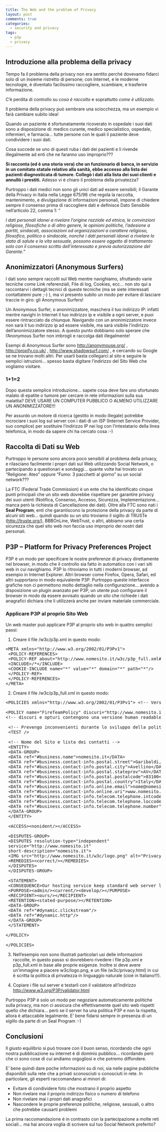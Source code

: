 ```yaml
---
title: The Web and the problem of Privacy
layout: post
comments: true
categories:
  - security and privacy
tags:
  - p3p
  - privacy
---
```

## Introduzione alla problema della privacy

Tempo fa il problema della privacy non era sentito perché dovevamo fidarci solo di un insieme ristretto di persone; con Internet, e le moderne tecnologie, è diventato facilissimo raccogliere, scambiare, e trasferire informazione.

C&#8217;è perdita di controllo su _cosa è raccolto_ e soprattutto _come è utilizzato_.

Il problema della privacy può sembrare una sciocchezza, ma un esempio vi farà cambiare subito idea!

Quando un paziente è sfortunatamente ricoverato in ospedale i suoi dati sono a disposizione di: medico curante, medico specialistico, ospedale, infermieri, e farmacia&#8230; tutte persone con le quali il paziente deve condividere i suoi dati.

Cosa succede se uno di questi ruba i dati dei pazienti e li rivende illegalmente ad enti che ne faranno uso improprio???

**Si racconta (ed è una storia vera) che un funzionario di banca, in servizio in un comitato statale relativo alla sanità, ebbe accesso alla lista dei pazienti diagnosticata di tumore. Collegò i dati alla lista dei suoi clienti e annullò i prestiti.** Adesso vi è chiaro il problema della privatezza?

<!--more-->Purtroppo i dati medici non sono gli unici dati ad essere sensibili; il Garante della Privacy in Italia nella Legge 675/96 che regola la raccolta, mantenimento, e divulgazione di informazioni personali, impone di chiedere sempre il consenso prima di raccogliere dati e definisce Dato Sensibile nell&#8217;articolo 22, comma 1: &#8220;

_I dati personali idonei a rivelare l&#8217;origine razziale ed etnica, le convinzioni religiose, filosofiche o di altro genere, le opinioni politiche, l&#8217;adesione a partiti, sindacati, associazioni od organizzazioni a carattere religioso, filosofico, politico o sindacale, nonché i dati personali idonei a rivelare lo stato di salute e la vita sessuale, possono essere oggetto di trattamento solo con il consenso scritto dell&#8217;interessato e previa autorizzazione del Garante._&#8221;

## Anonimizzatori (Anonymous Surfers)

I dati sono sempre raccolti sul Web mentre navighiamo, sfruttando varie tecniche come Link referenziali, File di log, Cookies, ecc&#8230; non sto qui a raccontarvi i dettagli tecnici di queste tecniche (ma se siete interessati contattatemi pure ;-) ), ma vi presento subito un modo per evitare di lasciare traccie in giro: gli Anonymous Surfers!

Un Anonymous Surfer, o anonimizzatore, maschera il tuo indirizzo IP: infatti mentre navighi in Internet il tuo indirizzo ip e visibile a ogni server, e puoi essere rintracciato da chiunque. Navigando con un anonimizzatore invece non sarà il tuo indirizzo ip ad essere visibile, ma sarà visibile l&#8217;indirizzo dell&#8217;anonimizzatore stesso. A questo punto dobbiamo solo sperare che l&#8217;Anonymous Surfer non imbrogli e raccolga dati illegalmente!

Esempi di Anonymous Surfer sono http://anonymouse.org/ , http://proxify.co.uk/ , http://www.shadowsurf.com/ , e cercando su Google se ne trovano molti altri. Per usarli basta collegarci al sito e seguire le semplici istruzioni&#8230; spesso basta digitare l&#8217;indirizzo del Sito Web che vogliamo visitare.

### 1+1=2

Dopo questa semplice introduzione&#8230; sapete cosa deve fare uno sfortunato malato di epatite o tumore per cercare in rete informazioni sulla sua malattia? DEVE USARE UN COMPUTER PUBBLICO O ALMENO UTILIZZARE UN ANONIMIZZATORE!!!

Per assurdo un motore di ricerca (gestito in modo illegale) potrebbe incrociare i suoi log sul server con i dati di un ISP (Internet Service Provider, suo complice) per sostituire l&#8217;indirizzo IP nei log con l&#8217;intestatario della linea telefonica, in modo da sapere chi ha cercato cosa :-)

## Raccolta di Dati su Web

Purtroppo le persone sono ancora poco sensibili al problema della privacy, e rilasciano facilmente i propri dati sul Web utilizzando Social Network, o partecipando a questionari e sondaggi&#8230; quante volte hai trovato un &#8220;Religione: Ateo&#8221; oppure &#8220;Fumo: 3 pacchetti al giorno&#8221; su un social network???

La FTC (Federal Trade Commission) è un ente che ha identificato cinque punti principali che un sito web dovrebbe rispettare per garantire privacy dei suoi utenti (Notifica, Consenso, Accesso, Sicurezza, Implementazione&#8230; manca però la richiesta di Cancellazione dei dati). Oltre alla FTC sono nati i **Seal Program**; enti che garantiscono la protezione della privacy da parte di alcuni siti web&#8230; quindi quando su un sito troviamo il sigillo di TRUSTe (http://truste.org/), BBBOnLine, WebTrust, o altri, abbiamo una certa sicurezza che quel sito web non faccia uso improprio dei nostri dati personali.

## P3P &#8211; Platform for Privacy Preferences Project

P3P è un modo per specificare le nostre preferenze di privacy direttamente nel browser, in modo che il controllo sia fatto in automatico con i vari siti web in cui navighiamo. P3P lo ritroviamo in tutti i moderni browser, ad esempio in Internet Explorer. Altri browser come Firefox, Opera, Safari, ed altri supportano in modo equivalente P3P. Purtroppo queste interfacce grafiche non ci permettono molto dettaglio nella configurazione&#8230; avendo a disposizione un plugin avanzato per P3P, un utente può configurare il browser in modo da essere avvisato quando un sito che richiede i dati anagrafici dichiara che li utilizzerà anche per inviare materiale commerciale.

### Applicare P3P al proprio Sito Web

Un web master può applicare P3P al proprio sito web in quattro semplici passi:

1) Creare il file /w3c/p3p.xml in questo modo:

<pre lang="XML">&lt;META xmlns="http://www.w3.org/2002/01/P3Pv1"&gt;
 &lt;POLICY-REFERENCES&gt;
 &lt;POLICY-REF about="http://www.nomesito.it/w3c/p3p_full.xml#FireTeamPolicy"&gt;
 &lt;INCLUDE&gt;/*&lt;/INCLUDE&gt;
 &lt;COOKIE-INCLUDE name="*" value="*" domain="*" path="*"/&gt;
 &lt;/POLICY-REF&gt;
 &lt;/POLICY-REFERENCES&gt;
&lt;/META&gt;</pre>

2) Creare il file /w3c/p3p_full.xml in questo modo:

<pre lang="XML">&lt;POLICIES xmlns="http://www.w3.org/2002/01/P3Pv1"&gt; &lt;!-- Versione P3P --&gt;

&lt;POLICY name="FireTeamPolicy" discuri="http://www.nomesito.it/w3c/privacy.html" opturi="http://www.nomesito.it/w3c/privacy.html"&gt;
&lt;!-- discuri e opturi contengono una versione human readable della politica p3p --&gt;

 &lt;!-- Prevengo inconvenienti durante lo sviluppo della politica P3P --&gt;
 &lt;TEST /&gt;

 &lt;!-- Nome del Sito e lista dei contatti --&gt;
 &lt;ENTITY&gt;
 &lt;DATA-GROUP&gt;
 &lt;DATA ref="#business.name"&gt;nomesito.it&lt;/DATA&gt;
 &lt;DATA ref="#business.contact-info.postal.street"&gt;Garibaldi, 110&lt;/DATA&gt;
 &lt;DATA ref="#business.contact-info.postal.city"&gt;Avellino&lt;/DATA&gt;
 &lt;DATA ref="#business.contact-info.postal.stateprov"&gt;AV&lt;/DATA&gt;
 &lt;DATA ref="#business.contact-info.postal.postalcode"&gt;83100&lt;/DATA&gt;
 &lt;DATA ref="#business.contact-info.postal.country"&gt;Italy&lt;/DATA&gt;
 &lt;DATA ref="#business.contact-info.online.email"&gt;nome@nomesito.it&lt;/DATA&gt;
 &lt;DATA ref="#business.contact-info.online.uri"&gt;www.nomesito.it&lt;/DATA&gt;
 &lt;DATA ref="#business.contact-info.telecom.telephone.intcode"&gt;+39&lt;/DATA&gt;
 &lt;DATA ref="#business.contact-info.telecom.telephone.loccode"&gt;0825&lt;/DATA&gt;
 &lt;DATA ref="#business.contact-info.telecom.telephone.number"&gt;120031&lt;/DATA&gt;
 &lt;/DATA-GROUP&gt;
 &lt;/ENTITY&gt;

 &lt;ACCESS&gt;&lt;nonident/&gt;&lt;/ACCESS&gt;

 &lt;DISPUTES-GROUP&gt;
 &lt;DISPUTES resolution-type="independent"
 service="http://www.nomesito.it"
 short-description="nomesito.it"&gt;
 &lt;IMG src="http://www.nomesito.it/w3c/logo.png" alt="Privacy Logo"/&gt;
 &lt;REMEDIES&gt;&lt;correct/&gt;&lt;/REMEDIES&gt;
 &lt;/DISPUTES&gt;
 &lt;/DISPUTES-GROUP&gt;

 &lt;STATEMENT&gt;
 &lt;CONSEQUENCE&gt;Our hosting service keep standard web server log&lt;/CONSEQUENCE&gt;
 &lt;PURPOSE&gt;&lt;admin/&gt;&lt;current/&gt;&lt;develop/&gt;&lt;/PURPOSE&gt;
 &lt;RECIPIENT&gt;&lt;ours/&gt;&lt;/RECIPIENT&gt;
 &lt;RETENTION&gt;&lt;stated-purpose/&gt;&lt;/RETENTION&gt;
 &lt;DATA-GROUP&gt;
 &lt;DATA ref="#dynamic.clickstream"/&gt;
 &lt;DATA ref="#dynamic.http"/&gt;
 &lt;/DATA-GROUP&gt;
 &lt;/STATEMENT&gt;

&lt;/POLICY&gt;

&lt;/POLICIES&gt;</pre>

3) Nell&#8217;esempio non sono illustrati particolari usi delle informazioni raccolte, in questo passo si dovrebbero rivedere i file p3p.xml e p3p_full.xml in base alle proprie esigenze. Inoltre si deve avere un&#8217;immagine a piacere w3c/logo.png, e un file (w3c/privacy.html) in cui è scritta la politica di privatezza in linguaggio naturale (cioè in Italiano!!!).

4) Copiare i file sul server e testarli con il validatore all&#8217;indirizzo http://www.w3.org/P3P/validator.html

Purtroppo P3P è solo un modo per negoziare automaticamente politiche sulla privacy, ma non ci assicura che effettivamente quel sito web rispetti quello che dichiara&#8230; però se il server ha una politica P3P e non la rispetta, allora è attaccabile legalmente. E&#8217; bene fidarsi sempre in presenza di un sigillo da parte di un Seal Program :-)

## Conclusioni

Il giusto equilibrio si può trovare con il buon senso, ricordando che ogni nostra pubblicazione su internet è di dominio pubblico&#8230; ricordando però che ci sono cose di cui andiamo orgogliosi e che potremo diffondere.

E’ bene quindi dare poche informazioni su di noi, sia nelle pagine pubbliche disponibili sulla rete che a privati sconosciuti o conosciuti in rete. In particolare, gli esperti raccomandano ai minori di:

  * Evitare di condividere foto che mostrano il proprio aspetto
  * Non rivelare mai il proprio indirizzo fisico o numero di telefono
  * Non rivelare mai i propri dati anagrafici
  * Nascondere le proprie preferenze politiche, religiose, sessuali, o altro che potrebbe causarti problemi

La prima raccomandazione è in contrasto con la partecipazione a molte reti sociali&#8230; ma hai ancora voglia di scrivere sul tuo Social Network preferito?
